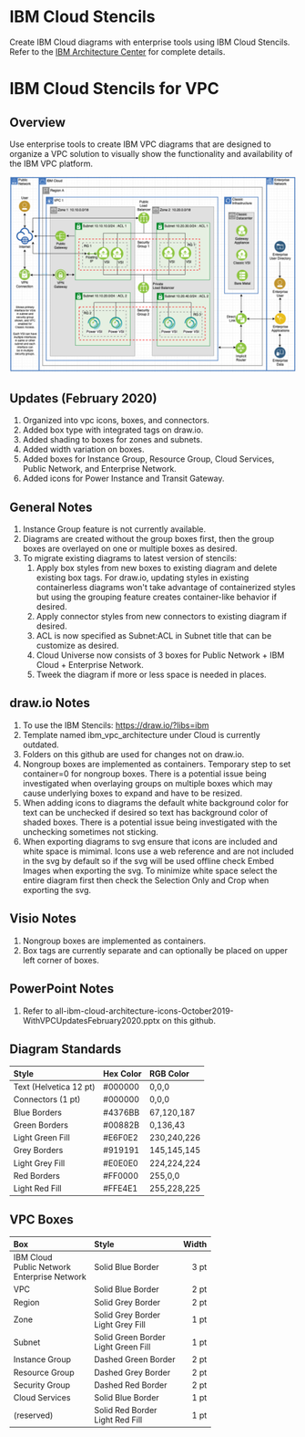 # IBM Cloud Stencils

Create IBM Cloud diagrams with enterprise tools using IBM Cloud Stencils.  
Refer to the [IBM Architecture Center](https://www.ibm.com/cloud/garage/architectures/edit) for complete details.

# IBM Cloud Stencils for VPC

## Overview

Use enterprise tools to create IBM VPC diagrams that are designed to organize a VPC solution to visually show the functionality and availability of the IBM VPC platform.    

![VPCArchitecture](/images/ibm_vpc_architecture_power_drawio.png)

## Updates (February 2020)

1. Organized into vpc icons, boxes, and connectors.
2. Added box type with integrated tags on draw.io.
3. Added shading to boxes for zones and subnets.
4. Added width variation on boxes.
5. Added boxes for Instance Group, Resource Group, Cloud Services, Public Network, and Enterprise Network.
6. Added icons for Power Instance and Transit Gateway.

## General Notes

1. Instance Group feature is not currently available. 
2. Diagrams are created without the group boxes first, then the group boxes are overlayed on one or multiple boxes as desired.
3. To migrate existing diagrams to latest version of stencils:
   1. Apply box styles from new boxes to existing diagram and delete existing box tags.  For draw.io, updating styles in existing containerless diagrams won't take advantage of containerized styles but using the grouping feature creates container-like behavior if desired.
   2. Apply connector styles from new connectors to existing diagram if desired.
   3. ACL is now specified as Subnet:ACL in Subnet title that can be customize as desired.
   4. Cloud Universe now consists of 3 boxes for Public Network + IBM Cloud + Enterprise Network.
   5. Tweek the diagram if more or less space is needed in places.

## draw.io Notes

1. To use the IBM Stencils: https://draw.io/?libs=ibm
2. Template named ibm_vpc_architecture under Cloud is currently outdated.
3. Folders on this github are used for changes not on draw.io.
4. Nongroup boxes are implemented as containers.  Temporary step to set container=0 for nongroup boxes.  There is a potential issue being investigated when overlaying groups on multiple boxes which may cause underlying boxes to expand and have to be resized.
5. When adding icons to diagrams the default white background color for text can be unchecked if desired so text has background color of shaded boxes.  There is a potential issue being investigated with the unchecking sometimes not sticking.
6. When exporting diagrams to svg ensure that icons are included and white space is mimimal.  Icons use a web reference and are not included in the svg by default so if the svg will be used offline check Embed Images when exporting the svg. To minimize white space select the entire diagram first then check the Selection Only and Crop when exporting the svg.

## Visio Notes

1. Nongroup boxes are implemented as containers.
2. Box tags are currently separate and can optionally be placed on upper left corner of boxes.

## PowerPoint Notes

1. Refer to all-ibm-cloud-architecture-icons-October2019-WithVPCUpdatesFebruary2020.pptx on this github.

## Diagram Standards

| Style | Hex Color | RGB Color |
| :--- | :--- | :--- |
| Text (Helvetica 12 pt) | #000000 | 0,0,0 |
| Connectors (1 pt) | #000000 | 0,0,0 |
| Blue Borders | #4376BB | 67,120,187 |
| Green Borders | #00882B | 0,136,43 |
| Light Green Fill | #E6F0E2 | 230,240,226 |
| Grey Borders | #919191 | 145,145,145 |
| Light Grey Fill | #E0E0E0 | 224,224,224 |
| Red Borders | #FF0000 | 255,0,0 |
| Light Red Fill | #FFE4E1 | 255,228,225 |

## VPC Boxes

| Box | Style | Width |
| :--- | :--- | ---: |
| IBM Cloud<br/>Public Network<br/>Enterprise Network | Solid Blue Border | 3 pt |
| VPC | Solid Blue Border | 2 pt |
| Region | Solid Grey Border | 2 pt |
| Zone | Solid Grey Border<br/>Light Grey Fill | 1 pt |
| Subnet | Solid Green Border<br>Light Green Fill | 1 pt |
| Instance Group | Dashed Green Border | 2 pt |
| Resource Group | Dashed Grey Border | 2 pt |
| Security Group | Dashed Red Border | 2 pt |
| Cloud Services | Solid Blue Border | 1 pt |
| (reserved) | Solid Red Border<br>Light Red Fill | 1 pt |
